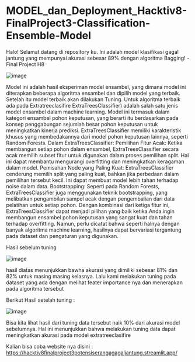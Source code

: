 # MODEL_dan_Deployment_Hacktiv8-FinalProject3-Classification-Ensemble-Model
Halo! Selamat datang di repository ku. Ini adalah model klasifikasi gagal jantung yang mempunyai akurasi sebesar 89% dengan algoritma Bagging! -Final Project H8

![image](https://github.com/Mazcho/MODEL_dan_Deployment_Hacktiv8-FinalProject3-Classification-Ensemble-Model/assets/77985996/7650caee-f8f0-40c1-885d-0dac47eb6221)

Model ini adalah hasil eksperiman model ensambel, yang dimana model ini diterapkan beberapa algoritma ensambel dan dipilih model yang terbaik. Setelah itu model terbaik akan dilakukan Tuning. Untuk algoritma terbaik ada pada Extratreeclasifire
ExtraTreesClassifier) adalah salah satu jenis model ensambel dalam machine learning. Model ini termasuk dalam kategori ensambel pohon keputusan, yang berarti itu berdasarkan pada konsep penggabungan sejumlah besar pohon keputusan untuk meningkatkan kinerja prediksi.
ExtraTreesClassifier memiliki karakteristik khusus yang membedakannya dari model pohon keputusan lainnya, seperti Random Forests. Dalam ExtraTreesClassifier:
Pemilihan Fitur Acak: Ketika membangun setiap pohon dalam ensambel, ExtraTreesClassifier secara acak memilih subset fitur untuk digunakan dalam proses pemilihan split. Hal ini dapat membantu mengurangi overfitting dan meningkatkan keragaman dalam model.
Pemisahan Node yang Paling Kuat: ExtraTreesClassifier cenderung memilih split yang paling kuat, bahkan jika perbedaan dalam pemilihan tersebut kecil. Ini dapat membuat model lebih tahan terhadap noise dalam data.
Bootstrapping: Seperti pada Random Forests, ExtraTreesClassifier juga menggunakan teknik bootstrapping, yang melibatkan pengambilan sampel acak dengan pengembalian dari data pelatihan untuk setiap pohon.
Dengan kombinasi dari ketiga fitur ini, ExtraTreesClassifier dapat menjadi pilihan yang baik ketika Anda ingin membangun ensambel pohon keputusan yang sangat kuat dan tahan terhadap overfitting. Namun, perlu dicatat bahwa seperti halnya dengan banyak algoritma machine learning, hasilnya dapat bervariasi tergantung pada dataset dan pengaturan yang digunakan.

Hasil sebelum tuning

![image](https://github.com/Mazcho/MODEL_dan_Deployment_Hacktiv8-FinalProject3-Classification-Ensemble-Model/assets/77985996/21f36352-089a-4a36-8ef5-71dd2a4264d7)

hasil diatas menunjukkan bawha akurasi yang dimiliki sebesar 81% dan 82% untuk masing masing kelasnya. Lalu kami melakukan tuning pada dataset yang ada dengan melihat feater importance nya dan menerapkan pada algoritma tersebut

Berikut Hasil setelah tuning : 

![image](https://github.com/Mazcho/MODEL_dan_Deployment_Hacktiv8-FinalProject3-Classification-Ensemble-Model/assets/77985996/6d864a47-3c9e-44bf-b25f-2fc1616539f4)

Bisa kita lihat hasil dari tuning data tersebut naik 10% dari akurasi model sebelumnya. Hal ini menunjukkan bahwa melakukan tuning data dapat meningkatkan akurasi pada model extratreeclasifire

Kalian bisa coba website nya disini : https://hacktiv8finalproject3potensiserangagagaljantung.streamlit.app/
